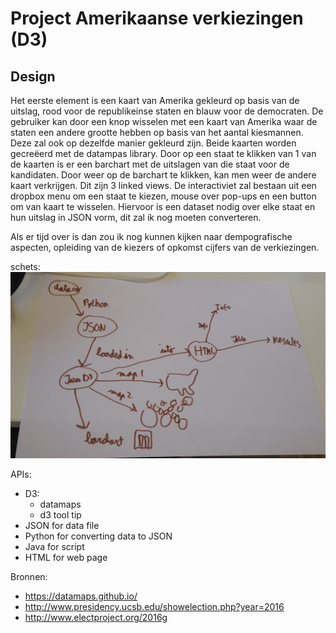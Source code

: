 # Project Amerikaanse verkiezingen (D3)

## Design

Het eerste element is een kaart van Amerika gekleurd op basis van de uitslag, rood voor de republikeinse staten en blauw voor de democraten. De gebruiker kan door een knop wisselen met een kaart van Amerika waar de staten een andere grootte hebben op basis van het aantal kiesmannen. Deze zal ook op dezelfde manier gekleurd zijn. Beide kaarten worden gecreëerd met de datampas library. Door op een staat te klikken van 1 van de kaarten is er een barchart met de uitslagen van die staat voor de kandidaten. Door weer op de barchart te klikken, kan men weer de andere kaart verkrijgen. Dit zijn 3 linked views. De interactiviet zal bestaan uit een dropbox menu om een staat te kiezen, mouse over pop-ups en een button om van kaart te wisselen. Hiervoor is een dataset nodig over elke staat en hun uitslag in JSON vorm, dit zal ik nog moeten converteren.

Als er tijd over is dan zou ik nog kunnen kijken naar dempografische aspecten, opleiding van de kiezers of opkomst cijfers van de verkiezingen.

schets: ![](doc/designfoto.jpg)

APIs:
* D3:
  * datamaps
  * d3 tool tip
* JSON for data file
* Python for converting data to JSON
* Java for script
* HTML for web page

Bronnen:
* https://datamaps.github.io/
* http://www.presidency.ucsb.edu/showelection.php?year=2016
* http://www.electproject.org/2016g
